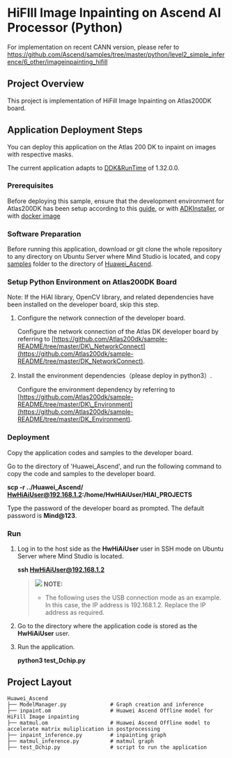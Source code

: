 # HiFIll Image Inpainting on Ascend AI Processor \(Python\)

For implementation on recent CANN version, please refer to https://github.com/Ascend/samples/tree/master/python/level2_simple_inference/6_other/imageinpainting_hifill

## Project Overview
This project is implementation of HiFill Image Inpainting on Atlas200DK board.
 
## Application Deployment Steps

You can deploy this application on the Atlas 200 DK to inpaint on images with respective masks.

The current application adapts to  [DDK&RunTime](https://www.huaweicloud.com/ascend/resources/Tools)  of 1.32.0.0.

### Prerequisites

Before deploying this sample, ensure that the development environment for Atlas200DK has been setup according to this [guide](https://www.huaweicloud.com/intl/en-us/ascend/doc/Atlas200DK/1.32.0.0(beta)/en/en-us_topic_0204328954.html), or with [ADKInstaller](https://www.huaweicloud.com/intl/en-us/ascend/doc/Atlas200DK/1.32.0.0(beta)/en/en-us_topic_0238626392.html), or with [docker image](https://www.huaweicloud.com/intl/en-us/ascend/resources/Tools)

### Software Preparation

Before running this application, download or git clone the whole repository to any directory on Ubuntu Server where  Mind Studio  is located, and copy [samples](https://github.com/Atlas200dk/sample-imageinpainting-HiFill/tree/master/samples) folder to the directory of [Huawei_Ascend](https://github.com/Atlas200dk/sample-imageinpainting-HiFill/tree/master/Huawei_Ascend).


### Setup Python Environment on Atlas200DK Board

Note: If the HiAI library, OpenCV library, and related dependencies have been installed on the developer board, skip this step.

1.  Configure the network connection of the developer board.

    Configure the network connection of the Atlas DK developer board by referring to  [https://github.com/Atlas200dk/sample-README/tree/master/DK\_NetworkConnect](https://github.com/Atlas200dk/sample-README/tree/master/DK_NetworkConnect).

2.  Install the environment dependencies（please deploy in python3）.

    Configure the environment dependency by referring to  [https://github.com/Atlas200dk/sample-README/tree/master/DK\_Environment](https://github.com/Atlas200dk/sample-README/tree/master/DK_Environment).

### Deployment

Copy the application codes and samples to the developer board.

Go to the directory of 'Huawei_Ascend', and run the following command to copy the code and samples to the developer board.

**scp -r ../Huawei_Ascend/ HwHiAiUser@192.168.1.2:/home/HwHiAiUser/HIAI\_PROJECTS**

Type the password of the developer board as prompted. The default password is **Mind@123**.

### Run

1.  Log in to the host side as the  **HwHiAiUser**  user in SSH mode on Ubuntu Server where  Mind Studio  is located.

    **ssh HwHiAiUser@192.168.1.2**

    >![](public_sys-resources/icon-note.gif) **NOTE:**   
    >-   The following uses the USB connection mode as an example. In this case, the IP address is 192.168.1.2. Replace the IP address as required.  

2.  Go to the directory where the application code is stored as the  **HwHiAiUser**  user.

3.  Run the application.

    **python3 test_Dchip.py**

## Project Layout
    Huawei_Ascend
    ├── ModelManager.py              # Graph creation and inference 
    ├── inpaint.om                   # Huawei Ascend Offline model for HiFill Image inpainting        
    ├── matmul.om                    # Huawei Ascend Offline model to accelerate matrix muliplication in postprocessing        
    ├── inpaint_inference.py         # inpainting graph
    ├── matmul_inference.py          # matmul graph
    ├── test_Dchip.py                # script to run the application
  
